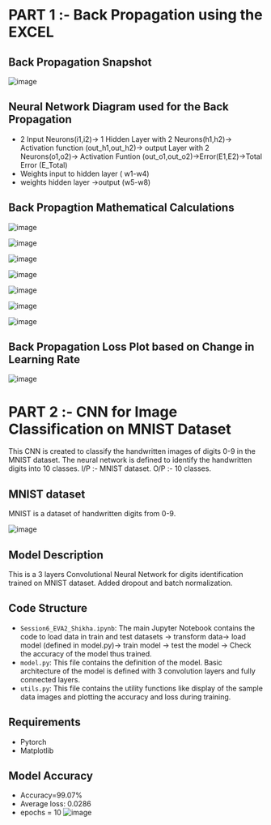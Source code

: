 # PART 1 :- Back Propagation using the EXCEL

## Back Propagation Snapshot
![image](https://github.com/ShikhaERAV2/Session6/assets/160948226/40d12f5c-d1a4-4229-9a4f-35df271aa78a)

## Neural Network Diagram used for the Back Propagation
- 2 Input Neurons(i1,i2)-> 1 Hidden Layer with 2 Neurons(h1,h2)-> Activation function (out_h1,out_h2)-> output Layer with 2 Neurons(o1,o2)-> Activation Funtion (out_o1,out_o2)->Error(E1,E2)->Total Error (E_Total)
- Weights input to hidden layer ( w1-w4)
- weights hidden layer ->output (w5-w8)

## Back Propagtion Mathematical Calculations

![image](https://github.com/ShikhaERAV2/Session6/assets/160948226/0e6d3fef-f12c-46a0-a362-25f6554558e5)

	
![image](https://github.com/ShikhaERAV2/Session6/assets/160948226/38d531c2-96d1-4187-9b35-8d3994fe960e)

				
![image](https://github.com/ShikhaERAV2/Session6/assets/160948226/ef896db5-4dd8-4197-a0d0-e197f3c15ab6)

				
![image](https://github.com/ShikhaERAV2/Session6/assets/160948226/1ade547d-224e-4408-97f8-4d2675f0ac88)					
				

![image](https://github.com/ShikhaERAV2/Session6/assets/160948226/ca6ea995-a726-4173-8fda-16b52602b504)

					
![image](https://github.com/ShikhaERAV2/Session6/assets/160948226/6f2dbef7-c3f9-47c9-8b46-690a5838eca4)

											
![image](https://github.com/ShikhaERAV2/Session6/assets/160948226/ade6cb29-d894-4276-8d8e-c93dd555691d)

## Back Propagation Loss Plot based on Change in Learning Rate

![image](https://github.com/ShikhaERAV2/Session6/assets/160948226/c05164b7-d410-4bc2-89b0-296e51a0d44a)


# PART 2 :- CNN for Image Classification on MNIST Dataset
This CNN is created to classify the handwritten images of digits 0-9 in the MNIST dataset. The neural network is defined to identify the handwritten digits into 10 classes. 
I/P :- MNIST dataset. 
O/P :- 10 classes.

## MNIST dataset 
MNIST is a dataset of handwritten digits from 0-9.

![image](https://github.com/ShikhaERAV2/ERAV2Session5/assets/160948226/d39c09bd-f820-4ae3-8c4c-6613e6c9b949)


## Model Description
This is a 3 layers Convolutional Neural Network for digits identification trained on MNIST dataset. Added dropout and batch normalization.  

## Code Structure 
- `Session6_EVA2_Shikha.ipynb`: The main Jupyter Notebook contains the code to load data in train and test datasets -> transform data-> load model (defined in model.py)-> train  model -> test the model -> Check the accuracy of the model thus trained. 
- `model.py`: This file contains the definition of the model. Basic architecture of the model is defined with 3 convolution layers and fully connected layers. 
- `utils.py`: This file contains the utility functions like display of the sample data images and plotting the accuracy and loss during training. 

## Requirements
- Pytorch
- Matplotlib

## Model Accuracy
- Accuracy=99.07%
- Average loss: 0.0286
- epochs = 10
![image](https://github.com/ShikhaERAV2/Session6/assets/160948226/65dd6c16-08e4-42ec-abbc-5eddc68dfee8)

 

